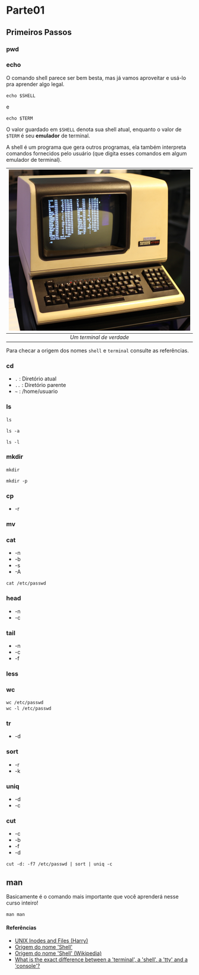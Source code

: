 # Parte01

## Primeiros Passos

### pwd

### echo

O comando shell parece ser bem besta, mas já vamos aproveitar e usá-lo pra aprender algo legal.

```text
echo $SHELL
```

e

```text
echo $TERM
```

O valor guardado em `$SHELL` denota sua shell atual, enquanto o valor de `$TERM` é seu **emulador** de terminal.

A shell é um programa que gera outros programas, ela também interpreta comandos fornecidos pelo usuário \(que digita esses comandos em algum emulador de terminal\).

| ![Crian&#xE7;as dos anos 80 v&#xE3;o lembrar disso](../.gitbook/assets/terminal.jpg) |
| :---: |
| _Um terminal de verdade_ |

Para checar a origem dos nomes `shell` e `terminal` consulte as referências.

### cd

* `.` : Diretório atual
* `..` :  Diretório parente
* `~` : /home/usuario

### ls

```text
ls
```

```text
ls -a
```

```text
ls -l
```

### mkdir

```text
mkdir
```

```text
mkdir -p
```

### cp

* -r

### mv

### cat

* -n
* -b
* -s
* -A

```text
cat /etc/passwd
```

### head

* -n
* -c

### tail

* -n
* -c
* -f

### less

### wc

```text
wc /etc/passwd
wc -l /etc/passwd
```

### tr

* -d

### sort

* -r
* -k

### uniq

* -d
* -c

### cut

* -c
* -b
* -f
* -d

```text
cut -d: -f7 /etc/passwd | sort | uniq -c
```

## man

Basicamente é o comando mais importante que você aprenderá nesse curso inteiro!

```text
man man
```

#### Referências

* [UNIX Inodes and Files \(Harry\)](https://www.youtube.com/watch?v=3P8n1uC0tyI)
* [Origem do nome 'Shell'](https://unix.stackexchange.com/a/14939/117072)
* [Origem do nome 'Shell' \(Wikipedia\)](https://en.wikipedia.org/wiki/Thompson_shell#History)
* [What is the exact difference between a 'terminal', a 'shell', a 'tty' and a 'console'?](https://unix.stackexchange.com/questions/4126/what-is-the-exact-difference-between-a-terminal-a-shell-a-tty-and-a-con)

